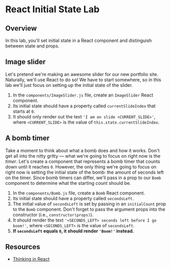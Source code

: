 # React Initial State Lab

## Overview
In this lab, you'll set initial state in a React component and distinguish between state and props.

## Image slider
Let's pretend we're making an awesome slider for our new portfolio site. Naturally, we'll use React to do so! We have to start somewhere, so in this lab we'll just focus on setting up the initial state of the slider.

1. In the `components/ImageSlider.js` file, create an `ImageSlider` React component.
2. Its initial state should have a property called `currentSlideIndex` that starts at `0`.
3. It should only render out the text `'I am on slide <CURRENT_SLIDE>'`, where `<CURRENT_SLIDE>` is the value of `this.state.currentSlideIndex`.

## A bomb timer
Take a moment to think about what a bomb does and how it works. Don't get all into the nitty gritty — what we're going to focus on right now is the _timer_. Let's create a component that represents a bomb timer that counts down until it reaches `0`. However, the only thing we're going to focus on right now is setting the initial state of the bomb: the amount of seconds left on the timer. Since bomb timers can differ, we'll pass in a prop to our `Bomb` component to determine what the starting count should be.

1. In the `components/Bomb.js` file, create a `Bomb` React component.
2. Its initial state should have a property called `secondsLeft`.
3. The initial value of `secondsLeft` is set by passing in an `initialCount` prop to the `Bomb` component. Don't forget to pass the argument props into the constructor (i.e., `constructor(props)`).
3. It should render the text `'<SECONDS_LEFT> seconds left before I go boom!'`, where `<SECONDS_LEFT>` is the value of `secondsLeft`.
4. **If `secondsLeft` equals `0`, it should render `'Boom!'` instead.**

## Resources
- [Thinking in React](https://facebook.github.io/react/docs/thinking-in-react.html)
